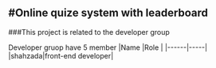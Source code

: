 #Online quize system with leaderboard
---
###This project is related to the developer group

Developer gruop have 5 member
|Name  |Role |
|------|-----|
|shahzada|front-end developer|

